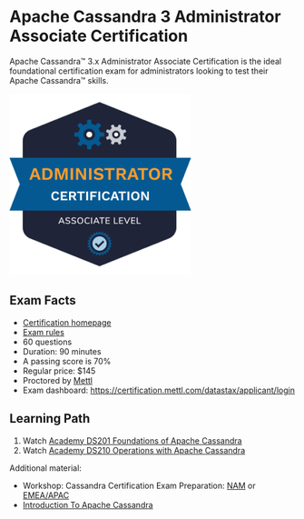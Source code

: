 # Apache Cassandra 3 Administrator Associate Certification

Apache Cassandra™ 3.x Administrator Associate Certification is the ideal foundational certification exam for administrators looking to test their Apache Cassandra™ skills.

![Apache Cassandra Administrator Associate Certification Badge](Apache-Cassandra-Administrator-Associate-Certification-Badge.png)

## Exam Facts

- [Certification homepage](https://www.datastax.com/dev/certifications)
- [Exam rules](https://www.datastax.com/dev/certification-rules)
- 60 questions
- Duration: 90 minutes
- A passing score is 70%
- Regular price: $145
- Proctored by [Mettl](https://mettl.com/)
- Exam dashboard: https://certification.mettl.com/datastax/applicant/login

## Learning Path

1) Watch [Academy DS201 Foundations of Apache Cassandra](https://www.youtube.com/playlist?list=PL2g2h-wyI4Spf5rzSmesewHpXYVnyQ2TS)
2) Watch [Academy DS210 Operations with Apache Cassandra](https://www.youtube.com/playlist?list=PL2g2h-wyI4SrHMlHBJVe_or_Ryek2THgQ)

Additional material:
- Workshop: Cassandra Certification Exam Preparation: [NAM](https://www.youtube.com/watch?v=1NSUXcWrkZM) or [EMEA/APAC](https://www.youtube.com/watch?v=9lNhGwNucZ0)
- [Introduction To Apache Cassandra](https://www.youtube.com/watch?v=B_HTdrTgGNs)

